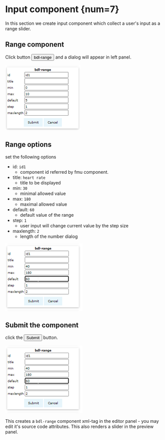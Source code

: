 # Input component {num=7}

In this section we create input component which collect a user's input as a range slider.

## Range component

Click button <button>bdl-range</button> and a dialog will appear in left panel.

![EditorRange](EditorRange.png)

## Range options

set the following options
- id: `id1` 
  - component id referred by fmu component.
- title: `heart rate` 
  - title to be displayed
- min: `30` 
  - minimal allowed value 
- max: `180` 
  - maximal allowed value
- default: `60` 
  - default value of the range
- step: `1` 
  - user input will change current value by the step size
- maxlength: `2` 
  - length of the number dialog

![EditorRange2](EditorRange2.png)
## Submit the component

click the <button>Submit</button> button.

![EditorRange2](EditorRange2.png)

This creates a `bdl-range` component xml-tag in the editor panel - you may edit it's source code attributes. This also renders a slider in the preview panel.